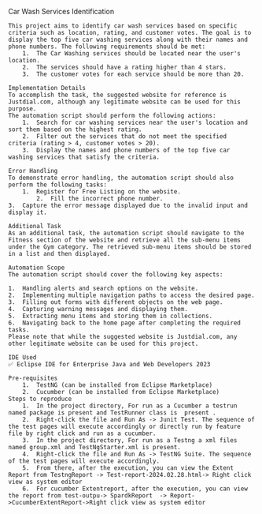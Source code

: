 Car Wash Services Identification
 
	This project aims to identify car wash services based on specific criteria such as location, rating, and customer votes. The goal is to display the top five car washing services along with their names and phone numbers. The following requirements should be met:
		1.	The Car Washing services should be located near the user's location.
		2.	The services should have a rating higher than 4 stars.
		3.	The customer votes for each service should be more than 20.
 
	Implementation Details
	To accomplish the task, the suggested website for reference is Justdial.com, although any legitimate website can be used for this purpose.
	The automation script should perform the following actions:
		1.	Search for car washing services near the user's location and sort them based on the highest rating.
		2.	Filter out the services that do not meet the specified criteria (rating > 4, customer votes > 20).
		3.	Display the names and phone numbers of the top five car washing services that satisfy the criteria.
 
	Error Handling
	To demonstrate error handling, the automation script should also perform the following tasks:
		1.	Register for Free Listing on the website.
			2.	Fill the incorrect phone number.
	3.	Capture the error message displayed due to the invalid input and display it.
 
	Additional Task
	As an additional task, the automation script should navigate to the Fitness section of the website and retrieve all the sub-menu items under the Gym category. The retrieved sub-menu items should be stored in a list and then displayed.
 
	Automation Scope
	The automation script should cover the following key aspects:
 
	1.	Handling alerts and search options on the website.
	2.	Implementing multiple navigation paths to access the desired page.
	3.	Filling out forms with different objects on the web page.
	4.	Capturing warning messages and displaying them.
	5.	Extracting menu items and storing them in collections.
	6.	Navigating back to the home page after completing the required tasks.
	Please note that while the suggested website is Justdial.com, any other legitimate website can be used for this project.
 
	IDE Used
	✅ Eclipse IDE for Enterprise Java and Web Developers 2023
 
	Pre-requisites
		1.	TestNG (can be installed from Eclipse Marketplace)
		2.	Cucumber (can be installed from Eclipse Marketplace)
	Steps to reproduce
		1.	In the project directory, For run as a Cucumber a testrun named package is present and TestRunner class is  present .
		2.	Right-click the file and Run As -> Junit Test. The sequence of the test pages will execute accordingly or directly run by feature file by right click and run as a cucumber.
		3.	In the project directory, For run as a Testng a xml files named group.xml and TestNgStarter.xml is present.
		4.	Right-click the file and Run As -> TestNG Suite. The sequence of the test pages will execute accordingly.
		5.	From there, after the execution, you can view the Extent Report from TestngReport -> Test-report-2024.02.28.html-> Right click view as system editor
		6.	For cucumber Extentreport, after the execution, you can view the report from test-outpu-> SpardkReport  -> Report->CucumberExtentReport->Right click view as system editor